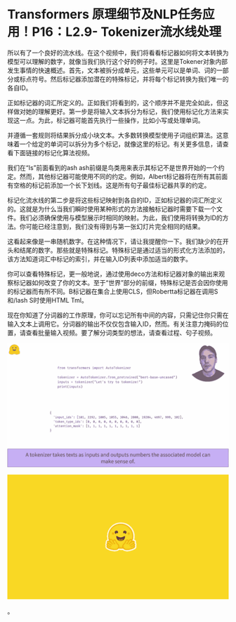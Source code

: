 #  Transformers 原理细节及NLP任务应用！P16：L2.9- Tokenizer流水线处理 

所以有了一个良好的流水线。在这个视频中，我们将看看标记器如何将文本转换为模型可以理解的数字，就像当我们执行这个好的例子时。这里是Tokener对象内部发生事情的快速概述。首先，文本被拆分成单元，这些单元可以是单词、词的一部分或标点符号。然后标记器添加潜在的特殊标记，并将每个标记转换为我们唯一的各自ID。

正如标记器的词汇所定义的。正如我们将看到的，这个顺序并不是完全如此，但这样做对她的理解更好。第一步是将输入文本拆分为标记，我们使用标记化方法来实现这一点。为此，标记器可能首先执行一些操作，比如小写或处理单词。

并遵循一套规则将结果拆分成小块文本。大多数转换模型使用子词组织算法。这意味着一个给定的单词可以拆分为多个标记，就像这里的标记。有关更多信息，请查看下面链接的标记化算法视频。

我们在“Is”前面看到的ash ash前缀是鸟类用来表示其标记不是世界开始的一个约定。然而，其他标记器可能使用不同的约定。例如，Albert标记器将在所有其前面有空格的标记前添加一个长下划线。这是所有句子最佳标记器共享的约定。

标记化流水线的第二步是将这些标记映射到各自的ID，正如标记器的词汇所定义的。这就是为什么当我们瞬时使用某种形式的方法接触标记器时需要下载一个文件。我们必须确保使用与模型展示时相同的映射。为此，我们使用将转换为ID的方法。你可能已经注意到，我们没有得到与第一张幻灯片完全相同的结果。

这看起来像是一串随机数字。在这种情况下，请让我提醒你一下。我们缺少的在开头和结尾的数字。那些就是特殊标记。特殊标记是通过适当的形式化方法添加的，该方法知道词汇中标记的索引，并在输入ID列表中添加适当的数字。

你可以查看特殊标记，更一般地说，通过使用deco方法和标记器对象的输出来观察标记器如何改变了你的文本。至于“世界”部分的前缀，特殊标记是否会因你使用的标记器而有所不同。B标记器在集合上使用CLS，但Robertta标记器在调用S和/lash S时使用HTML Tml。

现在你知道了分词器的工作原理，你可以忘记所有中间的内容，只需记住你只需在输入文本上调用它。分词器的输出不仅仅包含输入ID，然而。有关注意力掩码的位置，请查看批量输入视频。要了解分词类型的想法，请查看过程、句子视频。

![](img/f96aeead006553fe4505b3ad571eca03_1.png)

![](img/f96aeead006553fe4505b3ad571eca03_2.png)

。
